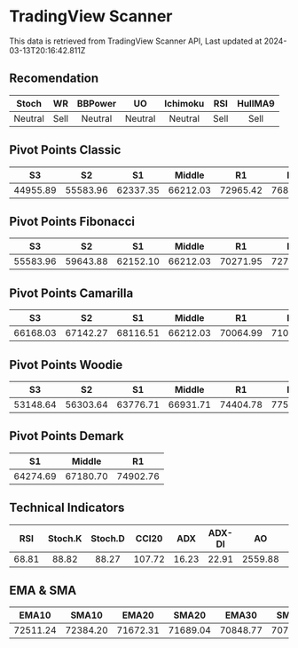 # TradingView Scanner
This data is retrieved from TradingView Scanner API, Last updated at 2024-03-13T20:16:42.811Z

## Recomendation
| Stoch | WR | BBPower | UO | Ichimoku | RSI | HullMA9 |
| :---: | :---: | :---: | :---: | :---: | :---: | :---: |
| Neutral | Sell | Neutral | Neutral | Neutral | Sell | Sell |

## Pivot Points Classic
| S3 | S2 | S1 | Middle | R1 | R2 | R3 |
| :---: | :---: | :---: | :---: | :---: | :---: | :---: |
| 44955.89 | 55583.96 | 62337.35 | 66212.03 | 72965.42 | 76840.10 | 87468.17 |

## Pivot Points Fibonacci
| S3 | S2 | S1 | Middle | R1 | R2 | R3 |
| :---: | :---: | :---: | :---: | :---: | :---: | :---: |
| 55583.96 | 59643.88 | 62152.10 | 66212.03 | 70271.95 | 72780.17 | 76840.10 |

## Pivot Points Camarilla
| S3 | S2 | S1 | Middle | R1 | R2 | R3 |
| :---: | :---: | :---: | :---: | :---: | :---: | :---: |
| 66168.03 | 67142.27 | 68116.51 | 66212.03 | 70064.99 | 71039.23 | 72013.47 |

## Pivot Points Woodie
| S3 | S2 | S1 | Middle | R1 | R2 | R3 |
| :---: | :---: | :---: | :---: | :---: | :---: | :---: |
| 53148.64 | 56303.64 | 63776.71 | 66931.71 | 74404.78 | 77559.78 | 85032.85 |

## Pivot Points Demark
| S1 | Middle | R1 |
| :---: | :---: | :---: |
| 64274.69 | 67180.70 | 74902.76 |

## Technical Indicators
| RSI | Stoch.K | Stoch.D | CCI20 | ADX | ADX-DI | AO | Mom | MACD | MACD | W.R | HullMA9 |
| :---: | :---: | :---: | :---: | :---: | :---: | :---: | :---: | :---: | :---: | :---: | :---: |
| 68.81 | 88.82 | 88.27 | 107.72 | 16.23 | 22.91 | 2559.88 | 1114.06 | 1166.68 | 1161.96 | -7.70 | 73456.99 |

## EMA & SMA
| EMA10 | SMA10 | EMA20 | SMA20 | EMA30 | SMA30 | EMA50 | SMA50 | EMA100 | SMA100 | EMA200 | SMA200 |
| :---: | :---: | :---: | :---: | :---: | :---: | :---: | :---: | :---: | :---: | :---: | :---: |
| 72511.24 | 72384.20 | 71672.31 | 71689.04 | 70848.77 | 70736.39 | 69212.51 | 69051.95 | 65363.74 | 65162.27 | 59724.43 | 57980.78 |